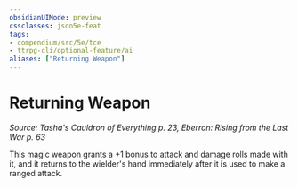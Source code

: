 ```yaml
---
obsidianUIMode: preview
cssclasses: json5e-feat
tags:
- compendium/src/5e/tce
- ttrpg-cli/optional-feature/ai
aliases: ["Returning Weapon"]
---
```

# Returning Weapon
*Source: Tasha's Cauldron of Everything p. 23, Eberron: Rising from the Last War p. 63*  

This magic weapon grants a +1 bonus to attack and damage rolls made with it, and it returns to the wielder's hand immediately after it is used to make a ranged attack.